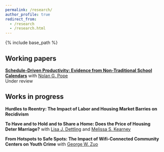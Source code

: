 ```yaml
---
permalink: /research/
author_profile: true
redirect_from:
  - /research
  - /research.html
---
```


{% include base_path %}

## Working papers
[**Schedule-Driven Productivity: Evidence from Non-Traditional School Calendars**](/files/schoolSchedules.pdf) with [Nolan G. Pope](http://www.econweb.umd.edu/~pope/)  
Under review


## Works in progress
**Hurdles to Reentry: The Impact of Labor and Housing Market Barries on Recidivism**

**To Have and to Hold and to Share a Home: Does the Price of Housing Deter Marriage?** with [Lisa J. Dettling](https://sites.google.com/site/dettlinglisa) and [Melissa S. Kearney](http://econweb.umd.edu/~kearney/melissa_website/index.html)

**From Hotspots to Safe Spots: The Impact of Wifi-Connected Community Centers on Youth Crime** with [George W. Zuo](https://www.rand.org/about/people/z/zuo_george.html#overview)



